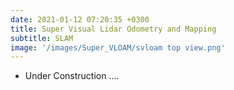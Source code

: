 ```yaml
---
date: 2021-01-12 07:20:35 +0300
title: Super Visual Lidar Odometry and Mapping
subtitle: SLAM 
image: '/images/Super_VLOAM/svloam top view.png'
---
```

* Under Construction ....

